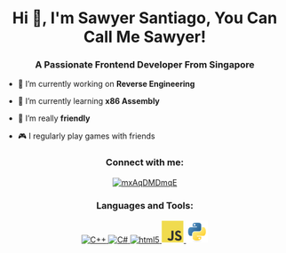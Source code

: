 <h1 align="center">Hi 👋, I'm Sawyer Santiago, You Can Call Me Sawyer!</h1>
<h3 align="center">A Passionate Frontend Developer From Singapore</h3>


- 🔭 I’m currently working on **Reverse Engineering**

- 🌱 I’m currently learning **x86 Assembly**

- 👯 I’m really **friendly**

- 🎮 I regularly play games with friends


<h3 align="center">Connect with me:</h3>
<p align="center">
<a href="https://discord.com/users/687197354021093377" target="blank"><img align="center" src="https://discord.com/assets/3437c10597c1526c3dbd98c737c2bcae.svg" alt="mxAqDMDmqE" height="30" width="40" /></a>
</p>


<h3 align="center">Languages and Tools:</h3>
<p align="center"> <a href="https://en.wikipedia.org/wiki/C%2B%2B" target="_blank" rel="noreferrer"> <img src="https://cdn.discordapp.com/attachments/754562222251835423/1030518516660572190/unknown.png" alt="C++" width="40" height="40"/> </a> <a href="C#" target="_blank" rel="noreferrer"> <img src="https://cdn.discordapp.com/attachments/754562222251835423/1030518930063757413/unknown.png" alt="C#" width="40" height="40"/> </a> <a href="Assembly" target="_blank" rel="noreferrer"> <img src="https://cdn.discordapp.com/attachments/754562222251835423/1030519226416504892/unknown.png" alt="html5" width="40" height="40"/> </a> <a href="https://developer.mozilla.org/en-US/docs/Web/JavaScript" target="_blank" rel="noreferrer"> <img src="https://raw.githubusercontent.com/devicons/devicon/master/icons/javascript/javascript-original.svg" alt="javascript" width="40" height="40"/> </a> <a href="https://www.python.org" target="_blank" rel="noreferrer"> <img src="https://raw.githubusercontent.com/devicons/devicon/master/icons/python/python-original.svg" alt="python" width="40" height="40"/> </a> </p>
